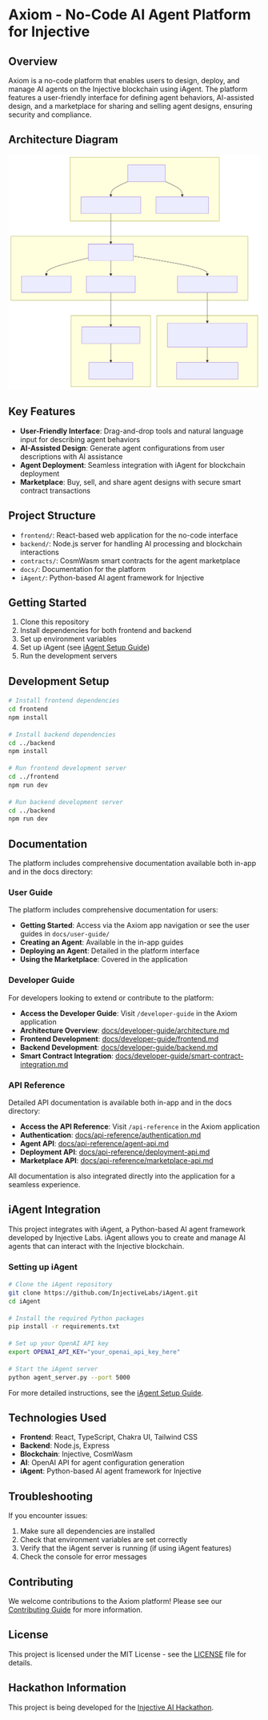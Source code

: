 # Axiom - No-Code AI Agent Platform for Injective

## Overview
Axiom is a no-code platform that enables users to design, deploy, and manage AI agents on the Injective blockchain using iAgent. The platform features a user-friendly interface for defining agent behaviors, AI-assisted design, and a marketplace for sharing and selling agent designs, ensuring security and compliance.

## Architecture Diagram

![Architecture Diagram](frontend/src/assets/arch.svg)


## Key Features
- **User-Friendly Interface**: Drag-and-drop tools and natural language input for describing agent behaviors
- **AI-Assisted Design**: Generate agent configurations from user descriptions with AI assistance
- **Agent Deployment**: Seamless integration with iAgent for blockchain deployment
- **Marketplace**: Buy, sell, and share agent designs with secure smart contract transactions

## Project Structure
- `frontend/`: React-based web application for the no-code interface
- `backend/`: Node.js server for handling AI processing and blockchain interactions
- `contracts/`: CosmWasm smart contracts for the agent marketplace
- `docs/`: Documentation for the platform
- `iAgent/`: Python-based AI agent framework for Injective

## Getting Started
1. Clone this repository
2. Install dependencies for both frontend and backend
3. Set up environment variables
4. Set up iAgent (see [iAgent Setup Guide](docs/iagent-setup.md))
5. Run the development servers

## Development Setup
```bash
# Install frontend dependencies
cd frontend
npm install

# Install backend dependencies
cd ../backend
npm install

# Run frontend development server
cd ../frontend
npm run dev

# Run backend development server
cd ../backend
npm run dev
```

## Documentation

The platform includes comprehensive documentation available both in-app and in the docs directory:

### User Guide
The platform includes comprehensive documentation for users:

- **Getting Started**: Access via the Axiom app navigation or see the user guides in `docs/user-guide/`
- **Creating an Agent**: Available in the in-app guides
- **Deploying an Agent**: Detailed in the platform interface
- **Using the Marketplace**: Covered in the application

### Developer Guide
For developers looking to extend or contribute to the platform:

- **Access the Developer Guide**: Visit `/developer-guide` in the Axiom application
- **Architecture Overview**: [docs/developer-guide/architecture.md](docs/developer-guide/architecture.md)
- **Frontend Development**: [docs/developer-guide/frontend.md](docs/developer-guide/frontend.md)
- **Backend Development**: [docs/developer-guide/backend.md](docs/developer-guide/backend.md)
- **Smart Contract Integration**: [docs/developer-guide/smart-contract-integration.md](docs/developer-guide/smart-contract-integration.md)

### API Reference
Detailed API documentation is available both in-app and in the docs directory:

- **Access the API Reference**: Visit `/api-reference` in the Axiom application
- **Authentication**: [docs/api-reference/authentication.md](docs/api-reference/authentication.md)
- **Agent API**: [docs/api-reference/agent-api.md](docs/api-reference/agent-api.md)
- **Deployment API**: [docs/api-reference/deployment-api.md](docs/api-reference/deployment-api.md)
- **Marketplace API**: [docs/api-reference/marketplace-api.md](docs/api-reference/marketplace-api.md)

All documentation is also integrated directly into the application for a seamless experience.

## iAgent Integration
This project integrates with iAgent, a Python-based AI agent framework developed by Injective Labs. iAgent allows you to create and manage AI agents that can interact with the Injective blockchain.

### Setting up iAgent
```bash
# Clone the iAgent repository
git clone https://github.com/InjectiveLabs/iAgent.git
cd iAgent

# Install the required Python packages
pip install -r requirements.txt

# Set up your OpenAI API key
export OPENAI_API_KEY="your_openai_api_key_here"

# Start the iAgent server
python agent_server.py --port 5000
```

For more detailed instructions, see the [iAgent Setup Guide](docs/iagent-setup.md).

## Technologies Used
- **Frontend**: React, TypeScript, Chakra UI, Tailwind CSS
- **Backend**: Node.js, Express
- **Blockchain**: Injective, CosmWasm
- **AI**: OpenAI API for agent configuration generation
- **iAgent**: Python-based AI agent framework for Injective

## Troubleshooting
If you encounter issues:

1. Make sure all dependencies are installed
2. Check that environment variables are set correctly
3. Verify that the iAgent server is running (if using iAgent features)
4. Check the console for error messages

## Contributing
We welcome contributions to the Axiom platform! Please see our [Contributing Guide](CONTRIBUTING.md) for more information.

## License
This project is licensed under the MIT License - see the [LICENSE](LICENSE) file for details.

## Hackathon Information
This project is being developed for the [Injective AI Hackathon](https://dorahacks.io/hackathon/injective-ai/). 